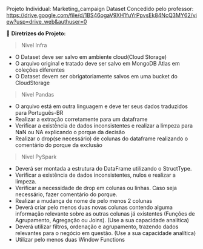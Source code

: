 Projeto Individual: Marketing_campaign
Dataset Concedido pelo professor: https://drive.google.com/file/d/1BS46ogaV9XH1fuYrPpvsEk84NcQ3MY62/view?usp=drive_web&authuser=0

📗 **Diretrizes do Projeto:**
>Nivel Infra

- O Dataset deve ser salvo em ambiente cloud(Cloud Storage)
- O arquivo original e tratado deve ser salvo em MongoDB Atlas em coleções diferentes
- O Dataset devem ser obrigatoriamente salvos em uma bucket do CloudStorage
>Nivel Pandas

- O arquivo está em outra linguagem e deve ter seus dados traduzidos para Português-BR
- Realizar a extração corretamente para um dataframe
- Verificar a existência de dados inconsistentes e realizar a limpeza para NaN ou NA explicando o porque da decisão
- Realizar o drop(se necessário) de colunas do dataframe realizando o comentário do porque da exclusão
>Nivel PySpark

- Deverá ser montada a estrutura do DataFrame utilizando o StructType.
- Verificar a existência de dados inconsistentes, nulos e realizar a limpeza.
- Verificar a necessidade de drop em colunas ou linhas. Caso seja necessário, fazer comentário do porque.
- Realizar a mudança de nome de pelo menos 2 colunas
- Deverá criar pelo menos duas novas colunas contendo alguma informação relevante sobre as outras colunas já existentes (Funções de Agrupamento, Agregação ou Joins). (Use a sua capacidade analítica)
- Deverá utilizar filtros, ordenação e agrupamento, trazendo dados relevantes para o negócio em questão. (Use a sua capacidade analítica)
- Utilizar pelo menos duas Window Functions
